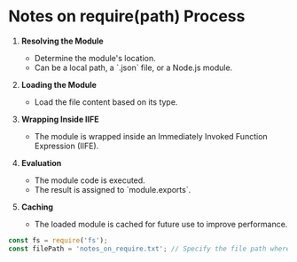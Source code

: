 # Notes on require(path) Process

1. **Resolving the Module**
   * Determine the module's location.
   * Can be a local path, a \`.json\` file, or a Node.js module.

2. **Loading the Module**
   * Load the file content based on its type.

3. **Wrapping Inside IIFE**
   * The module is wrapped inside an Immediately Invoked Function Expression (IIFE).

4. **Evaluation**
   * The module code is executed.
   * The result is assigned to \`module.exports\`.

5. **Caching**
   * The loaded module is cached for future use to improve performance.

```javascript
const fs = require('fs');
const filePath = 'notes_on_require.txt'; // Specify the file path where you want to save the notes

